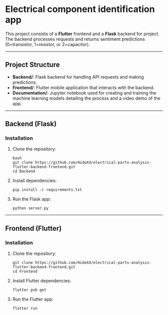# Electrical component identification app

This project consists of a **Flutter** frontend and a **Flask** backend for project. The backend processes requests and returns sentiment predictions (0=transistor, 1=resistor, or 2=capacitor).

---

## Project Structure

- **Backend/**: Flask backend for handling API requests and making predictions.
- **Frontend/**: Flutter mobile application that interacts with the backend.
- **Documentation/**: Jupyter notebook used for creating and training the machine learning models detailing the process and a video demo of the app.

---

## Backend (Flask)

### Installation

1. Clone the repository:
   ```
   bash
   git clone https://github.com/HideX4/electrical-parts-analysis-flutter-backend-frontend.git
   cd Backend
   ```

2. Install dependencies:
   ```
   pip install -r requirements.txt
   ```

3. Run the Flask app:
   ```
   python server.py
   ```

---

## Frontend (Flutter)

### Installation

1. Clone the repository:
   ```
   git clone https://github.com/HideX4/electrical-parts-analysis-flutter-backend-frontend.git
   cd Frontend
   ```

2. Install Flutter dependencies:
   ```
   flutter pub get
   ```

3. Run the Flutter app:
   ```
   flutter run
   ```
